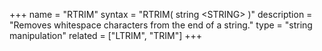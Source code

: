 +++
name = "RTRIM"
syntax = "RTRIM( string &lt;STRING&gt; )"
description = "Removes whitespace characters from the end of a string."
type = "string manipulation"
related = ["LTRIM", "TRIM"]
+++

